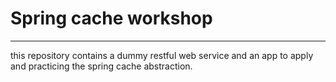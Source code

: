# Spring cache workshop
________________________________________

  this repository contains a dummy restful web service and an app to apply and practicing 
  the spring cache abstraction.
